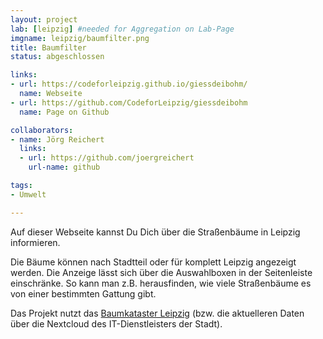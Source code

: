 ```yaml
---
layout: project
lab: [leipzig] #needed for Aggregation on Lab-Page
imgname: leipzig/baumfilter.png
title: Baumfilter
status: abgeschlossen

links:
- url: https://codeforleipzig.github.io/giessdeibohm/
  name: Webseite
- url: https://github.com/CodeforLeipzig/giessdeibohm
  name: Page on Github

collaborators:
- name: Jörg Reichert
  links:
  - url: https://github.com/joergreichert
    url-name: github

tags:
- Umwelt

---
```


Auf dieser Webseite kannst Du Dich über die Straßenbäume in Leipzig informieren.

Die Bäume können nach Stadtteil oder für komplett Leipzig angezeigt werden. Die Anzeige lässt sich über die Auswahlboxen in der Seitenleiste einschränke. So kann man z.B. herausfinden, wie viele Straßenbäume es von einer bestimmten Gattung gibt.

Das Projekt nutzt das [Baumkataster Leipzig](https://opendata.leipzig.de/dataset/strassenbaumkataster) (bzw. die aktuelleren Daten über die Nextcloud des IT-Dienstleisters der Stadt).

